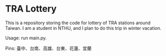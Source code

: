 # TRA Lottery

This is a repository storing the code for lottery of TRA stations around Taiwan. I am a student in NTHU, and I plan to do this trip in winter vacation.

Usage: run main.py.

Pins: 臺中、台南、高雄、台東、花蓮、宜蘭
